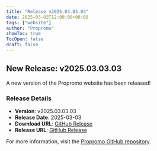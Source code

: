 ```yaml
---
title: "Release v2025.03.03.03"
date: 2025-03-03T12:00:00+00:00
tags: ["website"]
author: "Propromo"
showToc: true
TocOpen: false
draft: false
---
```


## New Release: v2025.03.03.03

A new version of the Propromo website has been released!

### Release Details

- **Version**: v2025.03.03.03
- **Release Date**: 2025-03-03
- **Download URL**: [GitHub Release](https://api.github.com/repos/propromo-software/propromo.php/tarball/refs/tags/v2025.03.03.03)
- **Release URL**: [GitHub Release](https://github.com/propromo-software/propromo.php/releases/tag/v2025.03.03.03)

For more information, visit the [Propromo GitHub repository](https://github.com/propromo-software/propromo.php).
